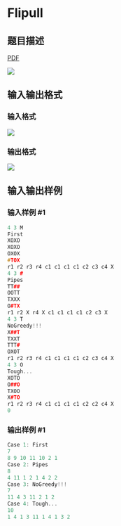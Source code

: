 # Flipull

## 题目描述

[problemUrl]: https://uva.onlinejudge.org/index.php?option=com_onlinejudge&Itemid=8&category=24&page=show_problem&problem=2154

[PDF](https://uva.onlinejudge.org/external/112/p11213.pdf)

![](https://cdn.luogu.com.cn/upload/vjudge_pic/UVA11213/be47eef68b6df1348f4e28220f51922a16287f36.png)

## 输入输出格式

### 输入格式

![](https://cdn.luogu.com.cn/upload/vjudge_pic/UVA11213/80fa1907983d2e420d4cfc9c541f21374a29a02e.png)

### 输出格式

![](https://cdn.luogu.com.cn/upload/vjudge_pic/UVA11213/d8bd8cf69082514b47dad1e31837fa00fa40ce1a.png)

## 输入输出样例

### 输入样例 #1

```cpp
4 3 M
First
XOXO
XOXO
OXOX
#TOX
r1 r2 r3 r4 c1 c1 c1 c1 c2 c3 c4 X
4 3 #
Pipes
TT##
OOTT
TXXX
O#TX
r1 r2 X r4 X c1 c1 c1 c1 c2 c3 X
4 3 T
NoGreedy!!!
X##T
TXXT
TTT#
OXOT
r1 r2 r3 r4 c1 c1 c1 c1 c2 c3 c4 X
4 3 O
Tough...
XOTO
O##O
TXOO
X#TO
r1 r2 r3 r4 c1 c1 c1 c1 c2 c2 c4 X
0
```


### 输出样例 #1

```cpp
Case 1: First
7
8 9 10 11 10 2 1
Case 2: Pipes
8
4 11 1 2 1 4 2 2
Case 3: NoGreedy!!!
7
11 4 3 11 2 1 2
Case 4: Tough...
10
1 4 1 3 11 1 4 1 3 2
```


